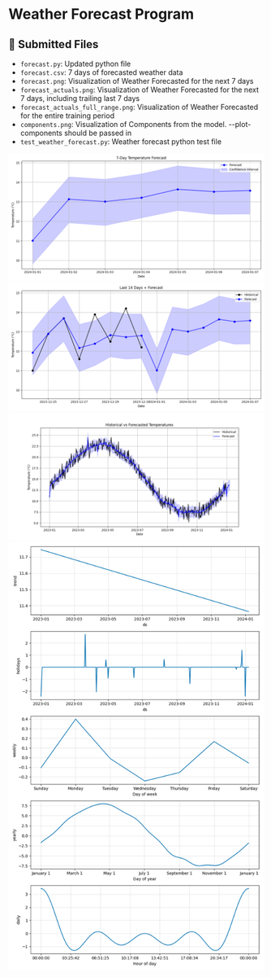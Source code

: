 # Weather Forecast Program

## 📁 Submitted Files

- `forecast.py`: Updated python file
- `forecast.csv`: 7 days of forecasted weather data
- `forecast.png`: Visualization of Weather Forecasted for the next 7 days
- `forecast_actuals.png`: Visualization of Weather Forecasted for the next 7 days, including trailing last 7 days
- `forecast_actuals_full_range.png`: Visualization of Weather Forecasted for the entire training period
- `components.png`: Visualization of Components from the model. --plot-components should be passed in
- `test_weather_forecast.py`: Weather forecast python test file

![7 Day Forecast](forecast.png)
![Last 14 days](forecast_actuals.png)
![Full Training Period](forecast_actuals_full_range.png)
![Components](components.png)